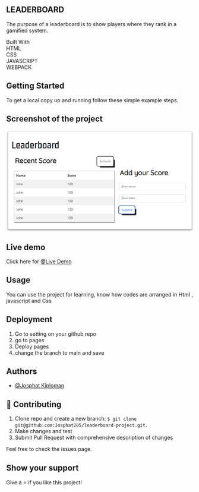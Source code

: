 ## **LEADERBOARD**
 The purpose of a leaderboard is to show players where they rank in a gamified system.<br />

Built With<br />
HTML<br />
CSS<br />
JAVASCRIPT<br />
WEBPACK<br />

## **Getting Started**
To get a local copy up and running follow these simple example steps.<br /> 
## **Screenshot of the project** 
![Leaderboard](/img/leaderboard.png)
## **Live demo** 
Click here for  [@Live Demo]( https://magical-gecko-e34c3a.netlify.app/)
 

## **Usage**
You can use the project for learning, know how codes are arranged in Html , javascript and Css

## **Deployment**
1. Go to setting on your github repo
2. go to pages
3. Deploy pages
4. change the branch to main and save
## Authors

- [@Josphat Kiploman](https://github.com/Josphat205)



## **🤝 Contributing**
1. Clone repo and create a new branch: `$ git clone git@github.com:Josphat205/leaderboard-project.git.`
2. Make changes and test
3. Submit Pull Request with comprehensive description of changes

Feel free to check the issues page.<br />

## **Show your support**
Give a ⭐️ if you like this project!
